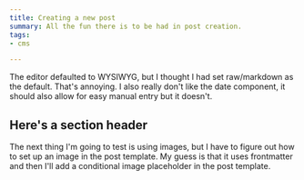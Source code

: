 ```yaml
---
title: Creating a new post
summary: All the fun there is to be had in post creation.
tags:
- cms

---
```

The editor defaulted to WYSIWYG, but I thought I had set raw/markdown as the default. That's annoying. I also really don't like the date component, it should also allow for easy manual entry but it doesn't.

## Here's a section header
The next thing I'm going to test is using images, but I have to figure out how to set up an image in the post template. My guess is that it uses frontmatter and then I'll add a conditional image placeholder in the post template. 